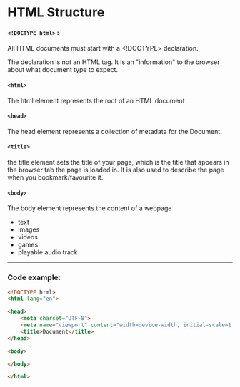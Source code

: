 # HTML Structure
#### `<!DOCTYPE html>` :
All HTML documents must start with a <!DOCTYPE> declaration.

The declaration is not an HTML tag. It is an "information" to the browser about what document type to expect.

#### `<html>`
The html element represents the root of an HTML document

#### `<head>`
The head element represents a collection of metadata for the Document.

#### `<title>`
the title element sets the title of your page, which is the title that appears in the browser tab the page is loaded in. It is also used to describe the page when you bookmark/favourite it.

#### `<body>`
The body element represents the content of a webpage
* text
* images
* videos
* games
* playable audio track

---
### Code example:

```html
<!DOCTYPE html>
<html lang="en">

<head>
    <meta charset="UTF-8">
    <meta name="viewport" content="width=device-width, initial-scale=1.0">
    <title>Document</title>
</head>

<body>

</body>

</html>
```
